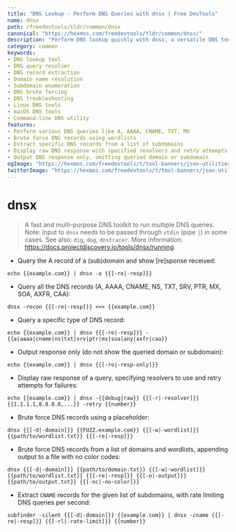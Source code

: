 ```yaml
---
title: "DNS Lookup - Perform DNS Queries with dnsx | Free DevTools"
name: dnsx
path: /freedevtools/tldr/common/dnsx
canonical: "https://hexmos.com/freedevtools/tldr/common/dnsx/"
description: "Perform DNS lookup quickly with dnsx, a versatile DNS toolkit. Resolve domains, extract records, and debug DNS configurations easily. Free online tool, no registration required."
category: common
keywords:
- DNS lookup tool
- DNS query resolver
- DNS record extraction
- Domain name resolution
- Subdomain enumeration
- DNS brute forcing
- DNS troubleshooting
- Linux DNS tools
- macOS DNS tools
- Command-line DNS utility
features:
- Perform various DNS queries like A, AAAA, CNAME, TXT, MX
- Brute force DNS records using wordlists
- Extract specific DNS records from a list of subdomains
- Display raw DNS response with specified resolvers and retry attempts
- Output DNS response only, omitting queried domain or subdomain
ogImage: "https://hexmos.com/freedevtools/t/tool-banners/json-utilities-banner.png"
twitterImage: "https://hexmos.com/freedevtools/t/tool-banners/json-utilities-banner.png"
---
```


# dnsx

> A fast and multi-purpose DNS toolkit to run multiple DNS queries.
> Note: Input to `dnsx` needs to be passed through `stdin` (pipe `|`) in some cases.
> See also: `dig`, `dog`, `dnstracer`.
> More information: <https://docs.projectdiscovery.io/tools/dnsx/running>.

- Query the A record of a (sub)domain and show [re]sponse received:

`echo {{example.com}} | dnsx -a {{[-re|-resp]}}`

- Query all the DNS records (A, AAAA, CNAME, NS, TXT, SRV, PTR, MX, SOA, AXFR, CAA):

`dnsx -recon {{[-re|-resp]}} <<< {{example.com}}`

- Query a specific type of DNS record:

`echo {{example.com}} | dnsx {{[-re|-resp]}} -{{a|aaaa|cname|ns|txt|srv|ptr|mx|soa|any|axfr|caa}}`

- Output response only (do not show the queried domain or subdomain):

`echo {{example.com}} | dnsx {{[-ro|-resp-only]}}`

- Display raw response of a query, specifying resolvers to use and retry attempts for failures:

`echo {{example.com}} | dnsx -{{debug|raw}} {{[-r|-resolver]}} {{1.1.1.1,8.8.8.8,...}} -retry {{number}}`

- Brute force DNS records using a placeholder:

`dnsx {{[-d|-domain]}} {{FUZZ.example.com}} {{[-w|-wordlist]}} {{path/to/wordlist.txt}} {{[-re|-resp]}}`

- Brute force DNS records from a list of domains and wordlists, appending output to a file with no color codes:

`dnsx {{[-d|-domain]}} {{path/to/domain.txt}} {{[-w|-wordlist]}} {{path/to/wordlist.txt}} {{[-re|-resp]}} {{[-o|-output]}} {{path/to/output.txt}} {{[-nc|-no-color]}}`

- Extract `CNAME` records for the given list of subdomains, with rate limiting DNS queries per second:

`subfinder -silent {{[-d|-domain]}} {{example.com}} | dnsx -cname {{[-re|-resp]}} {{[-rl|-rate-limit]}} {{number}}`
